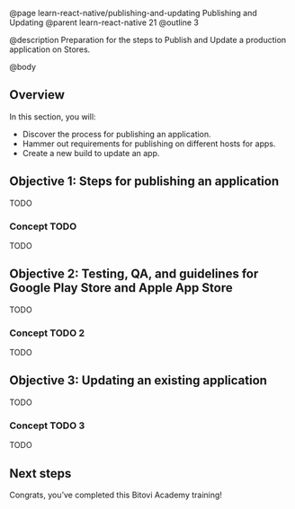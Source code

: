 @page learn-react-native/publishing-and-updating Publishing and Updating
@parent learn-react-native 21
@outline 3

@description Preparation for the steps to Publish and Update a production application on Stores.

@body

## Overview

In this section, you will:

- Discover the process for publishing an application.
- Hammer out requirements for publishing on different hosts for apps.
- Create a new build to update an app.

## Objective 1: Steps for publishing an application

TODO

### Concept TODO

TODO

## Objective 2: Testing, QA, and guidelines for Google Play Store and Apple App Store

TODO

### Concept TODO 2

TODO

## Objective 3: Updating an existing application

TODO

### Concept TODO 3

TODO

## Next steps

Congrats, you’ve completed this Bitovi Academy training!
